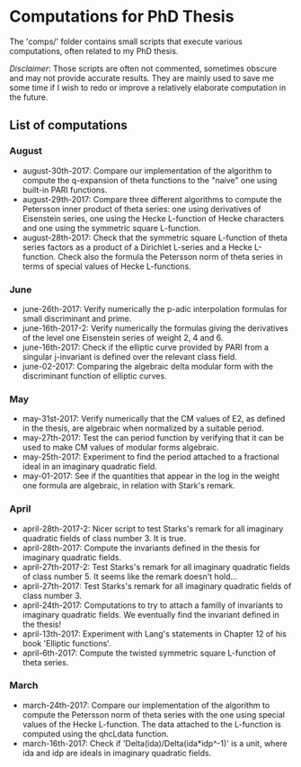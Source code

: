 # Computations for PhD Thesis
The 'comps/' folder contains small scripts that execute various computations, often related to my PhD thesis.

_Disclaimer_: Those scripts are often not commented, sometimes obscure and may not provide accurate results. They are mainly used to save me some time if I wish to redo or improve a relatively elaborate computation in the future.

## List of computations
### August
- august-30th-2017: Compare our implementation of the algorithm to compute the q-expansion of theta functions to the "naive" one using built-in PARI functions.
- august-29th-2017: Compare three different algorithms to compute the Petersson inner product of theta series: one using derivatives of Eisenstein series, one using the Hecke L-function of Hecke characters and one using the symmetric square L-function.
- august-28th-2017: Check that the symmetric square L-function of theta series factors as a product of a Dirichlet L-series and a Hecke L-function. Check also the formula the Petersson norm of theta series in terms of special values of Hecke L-functions.

### June
- june-26th-2017: Verify numerically the p-adic interpolation formulas for small discriminant and prime.
- june-16th-2017-2: Verify numerically the formulas giving the derivatives of the level one Eisenstein series of weight 2, 4 and 6.
- june-16th-2017: Check if the elliptic curve provided by PARI from a singular j-invariant is defined over the relevant class field.
- june-02-2017: Comparing the algebraic delta modular form with the discriminant function of elliptic curves.

### May
- may-31st-2017: Verify numerically that the CM values of E2, as defined in the thesis, are algebraic when normalized by a suitable period.
- may-27th-2017: Test the can period function by verifying that it can be used to make CM values of modular forms algebraic.
- may-25th-2017: Experiment to find the period attached to a fractional ideal in an imaginary quadratic field.
- may-01-2017: See if the quantities that appear in the log in the weight one formula are algebraic, in relation with Stark's remark.

### April
- april-28th-2017-2: Nicer script to test Starks's remark for all imaginary quadratic fields of class number 3. It is true.
- april-28th-2017: Compute the invariants defined in the thesis for imaginary quadratic fields.
- april-27th-2017-2: Test Starks's remark for all imaginary quadratic fields of class number 5. It seems like the remark doesn't hold...
- april-27th-2017: Test Starks's remark for all imaginary quadratic fields of class number 3.
- april-24th-2017: Computations to try to attach a familly of invariants to imaginary quadratic fields. We eventually find the invariant defined in the thesis!
- april-13th-2017: Experiment with Lang's statements in Chapter 12 of his book 'Elliptic functions'.
- april-6th-2017: Compute the twisted symmetric square L-function of theta series.

### March
- march-24th-2017: Compare our implementation of the algorithm to compute the Petersson norm of theta series with the one using special values of the Hecke L-function. The data attached to the L-function is computed using the qhcLdata function.
- march-16th-2017: Check if 'Delta(ida)/Delta(ida*idp^-1)' is a unit, where ida and idp are ideals in imaginary quadratic fields.
